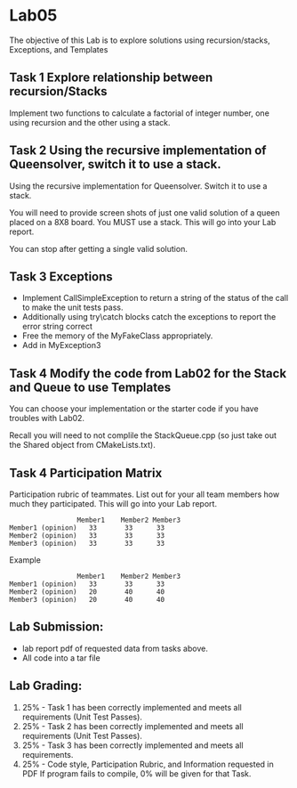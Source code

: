# Lab05
The objective of this Lab is to explore solutions using recursion/stacks, Exceptions, and Templates


## Task 1 Explore relationship between recursion/Stacks

Implement two functions to calculate a factorial of integer number, one using recursion and the other using a stack.

## Task 2 Using the recursive implementation of Queensolver, switch it to use a stack.

Using the recursive implementation for Queensolver.  Switch it to use a stack.

You will need to provide screen shots of just one valid solution of a queen placed on a 8X8 board.  You MUST use a stack.  This will go into your Lab report.

You can stop after getting a single valid solution.


## Task 3 Exceptions

  * Implement CallSimpleException to return a string of the status of the call to make the unit tests pass.
  * Additionally using  try\catch blocks catch the exceptions to report the error string correct
  * Free the memory of the MyFakeClass appropriately.
  * Add in MyException3

## Task 4 Modify the code from Lab02 for the Stack and Queue to use Templates

You can choose your implementation or the starter code if you have troubles with Lab02.

Recall you will need to not complile the StackQueue.cpp (so just take out the Shared object from CMakeLists.txt).

## Task 4 Participation Matrix

Participation rubric of teammates.  List out for your all team members how much they participated.  This will go into your Lab report.
```
	             Member1	Member2	Member3
Member1 (opinion)	33	     33	     33
Member2 (opinion)	33	     33	     33
Member3 (opinion)	33	     33	     33
```			
			
Example 			
```
	             Member1	Member2	Member3
Member1 (opinion)	33	     33	     33
Member2 (opinion)	20	     40	     40
Member3 (opinion)	20	     40	     40
```

## Lab Submission:
* lab report pdf of requested data from tasks above.
* All code into a tar file


## Lab Grading:
1.	25% - Task 1 has been correctly implemented and meets all requirements (Unit Test Passes).
1.	25% - Task 2 has been correctly implemented and meets all requirements (Unit Test Passes).
1.	25% - Task 3 has been correctly implemented and meets all requirements.
1.	25% - Code style, Participation Rubric, and Information requested in PDF
If program fails to compile, 0% will be given for that Task.
